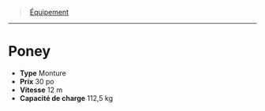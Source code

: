 ﻿---
!Equipment
Type: Monture
Price: 30 po
WeightCapacity: 112,5 kg
Speed: 12 m
Id: equipment_hd.md#poney
ParentLink: equipment_hd.md#Équipement
Name: Poney
ParentName: Équipement
NameLevel: 1
Attributes: {}
---
> [Équipement](hd_equipment.md)

---

# Poney

- **Type** Monture
- **Prix** 30 po
- **Vitesse** 12 m
- **Capacité de charge** 112,5 kg

